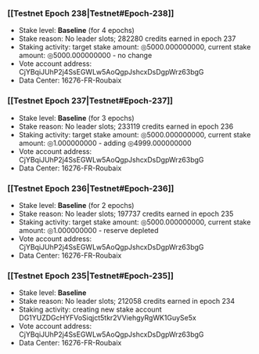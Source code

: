 ### [[Testnet Epoch 238|Testnet#Epoch-238]]
* Stake level: **Baseline** (for 4 epochs)
* Stake reason: No leader slots; 282280 credits earned in epoch 237
* Staking activity: target stake amount: ◎5000.000000000, current stake amount: ◎5000.000000000 - no change
* Vote account address: CjYBqiJUhP2j4SsEGWLw5AoQgpJshcxDsDgpWrz63bgG
* Data Center: 16276-FR-Roubaix
### [[Testnet Epoch 237|Testnet#Epoch-237]]
* Stake level: **Baseline** (for 3 epochs)
* Stake reason: No leader slots; 233119 credits earned in epoch 236
* Staking activity: target stake amount: ◎5000.000000000, current stake amount: ◎1.000000000 - adding ◎4999.000000000
* Vote account address: CjYBqiJUhP2j4SsEGWLw5AoQgpJshcxDsDgpWrz63bgG
* Data Center: 16276-FR-Roubaix
### [[Testnet Epoch 236|Testnet#Epoch-236]]
* Stake level: **Baseline** (for 2 epochs)
* Stake reason: No leader slots; 197737 credits earned in epoch 235
* Staking activity: target stake amount: ◎5000.000000000, current stake amount: ◎1.000000000 - reserve depleted
* Vote account address: CjYBqiJUhP2j4SsEGWLw5AoQgpJshcxDsDgpWrz63bgG
* Data Center: 16276-FR-Roubaix
### [[Testnet Epoch 235|Testnet#Epoch-235]]
* Stake level: **Baseline**
* Stake reason: No leader slots; 212058 credits earned in epoch 234
* Staking activity: creating new stake account DG1YUZDGcHYFVoSiqjct5tkr2VViehgyRgWK1GuySe5x
* Vote account address: CjYBqiJUhP2j4SsEGWLw5AoQgpJshcxDsDgpWrz63bgG
* Data Center: 16276-FR-Roubaix